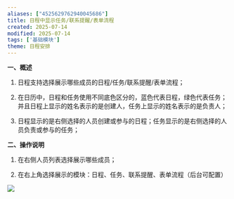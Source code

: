 ```yaml
---
aliases: ["4525629762940045686"]
title: 日程中显示任务/联系提醒/表单流程
created: 2025-07-14
modified: 2025-07-14
tags: ['基础模块']
theme: 日程安排
---
```


**一、概述**

1. 日程支持选择展示哪些成员的日程/任务/联系提醒/表单流程；

2. 在日历中，日程和任务使用不同底色区分的，蓝色代表日程，绿色代表任务；并且日程上显示的姓名表示的是创建人，任务上显示的姓名表示的是负责人；

3. 日程显示的是右侧选择的人员创建或参与的日程；任务显示的是右侧选择的人员负责或参与的任务；

**二、操作说明**

1. 在右侧人员列表选择展示哪些成员；

2. 在右上角选择展示的模块：日程、任务、联系提醒、表单流程（后台可配置）

![](https://myhelpdoc.oss-cn-heyuan.aliyuncs.com/mdimages/109c278c3830358a2db2395401fc70a6.jpg)

